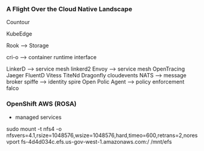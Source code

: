 ### A Flight Over the Cloud Native Landscape

Countour

KubeEdge

Rook --> Storage

cri-o --> container runtime interface

LinkerD --> service mesh
linkerd2
Envoy --> service mesh
OpenTracing
Jaeger
FluentD
Vitess
TiteNd
Dragonfly
cloudevents
NATS --> message broker
spiffe --> identity
spire
Open Polic Agent --> policy enforcement
falco

### OpenShift AWS (ROSA)

- managed services


sudo mount -t nfs4 -o nfsvers=4.1,rsize=1048576,wsize=1048576,hard,timeo=600,retrans=2,noresvport fs-4d4d034c.efs.us-gov-west-1.amazonaws.com:/ /mnt/efs